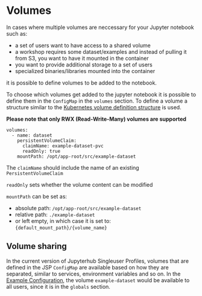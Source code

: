 # Volumes

In cases where multiple volumes are neccessary for your Jupyter notebook such as:
- a set of users want to have access to a shared volume
- a workshop requires some dataset/examples and instead of pulling it from S3, you want to have it mounted in the container
- you want to provide additional storage to a set of users
- specialized binaries/libraries mounted into the container

it is possible to define volumes to be added to the notebook.

To choose which volumes get added to the jupyter notebook it is possible to define them in the `ConfigMap` in the `volumes` section. To define a volume a structure similar to the [Kubernetes volume definition structure](https://kubernetes.io/docs/concepts/storage/volumes/) is used.

**Please note that only RWX (Read-Write-Many) volumes are supported**

```
volumes:
  - name: dataset
    persistentVolumeClaim:
      claimName: example-dataset-pvc
      readOnly: true
    mountPath: /opt/app-root/src/example-dataset
```
The `claimName` should include the name of an existing `PersistentVolumeClaim`

`readOnly` sets whether the volume content can be modified

`mountPath` can be set as:
- absolute path: `/opt/app-root/src/example-dataset`
- relative path: `./example-dataset`
- or left empty, in which case it is set to: `{default_mount_path}/{volume_name}`

## Volume sharing

In the current version of Jupyterhub Singleuser Profiles, volumes that are defined in the JSP `ConfigMap` are available based on how they are separated, similar to services, environment variables and so on. In the [Example Configuration](./configuration.md), the volume `example-dataset` would be available to all users, since it is in the `globals` section.